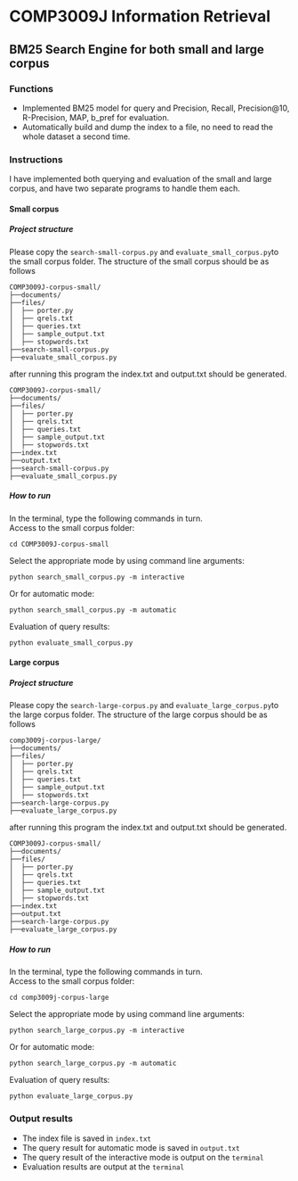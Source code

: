 # COMP3009J Information Retrieval
## BM25 Search Engine for both small and large corpus
### Functions
* Implemented BM25 model for query and Precision, Recall, Precision@10, R-Precision, MAP, b_pref for evaluation.
* Automatically build and dump the index to a file, no need to read the whole dataset a second time.

### Instructions
I have implemented both querying and evaluation of the small and large corpus, and have two separate programs to handle them each.
#### Small corpus
##### Project structure
Please copy the `search-small-corpus.py` and `evaluate_small_corpus.py`to the small corpus folder.
The structure of the small corpus should be as follows

```
COMP3009J-corpus-small/
├──documents/
├──files/
│  ├── porter.py
│  ├── qrels.txt
│  ├── queries.txt
│  ├── sample_output.txt
│  ├── stopwords.txt
├──search-small-corpus.py
├──evaluate_small_corpus.py
```

after running this program the index.txt and output.txt should be generated.

```
COMP3009J-corpus-small/
├──documents/
├──files/
│  ├── porter.py
│  ├── qrels.txt
│  ├── queries.txt
│  ├── sample_output.txt
│  ├── stopwords.txt
├──index.txt
├──output.txt
├──search-small-corpus.py
├──evaluate_small_corpus.py
```
##### How to run
In the terminal, type the following commands in turn.\
Access to the small corpus folder:
```
cd COMP3009J-corpus-small
```
Select the appropriate mode by using command line arguments:
```
python search_small_corpus.py -m interactive
```
Or for automatic mode:
```
python search_small_corpus.py -m automatic
```
Evaluation of query results:
```
python evaluate_small_corpus.py
```
#### Large corpus
##### Project structure
Please copy the `search-large-corpus.py` and `evaluate_large_corpus.py`to the large corpus folder.
The structure of the large corpus should be as follows

```
comp3009j-corpus-large/
├──documents/
├──files/
│  ├── porter.py
│  ├── qrels.txt
│  ├── queries.txt
│  ├── sample_output.txt
│  ├── stopwords.txt
├──search-large-corpus.py
├──evaluate_large_corpus.py
```

after running this program the index.txt and output.txt should be generated.

```
COMP3009J-corpus-small/
├──documents/
├──files/
│  ├── porter.py
│  ├── qrels.txt
│  ├── queries.txt
│  ├── sample_output.txt
│  ├── stopwords.txt
├──index.txt
├──output.txt
├──search-large-corpus.py
├──evaluate_large_corpus.py
```
##### How to run
In the terminal, type the following commands in turn.\
Access to the small corpus folder:
```
cd comp3009j-corpus-large
```
Select the appropriate mode by using command line arguments:
```
python search_large_corpus.py -m interactive
```
Or for automatic mode:
```
python search_large_corpus.py -m automatic
```
Evaluation of query results:
```
python evaluate_large_corpus.py
```

### Output results
* The index file is saved in `index.txt`
* The query result for automatic mode is saved in `output.txt`
* The query result of the interactive mode is output on the `terminal`
* Evaluation results are output at the `terminal`

